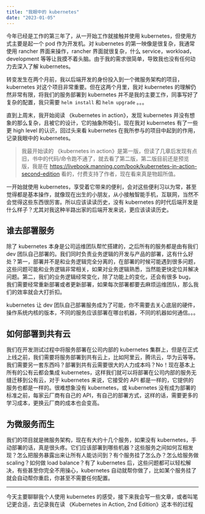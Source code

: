 ```yaml
---
title: "我眼中的 kubernetes"
date: "2023-01-05"
---
```


今年已经是工作的第三年了，从一开始工作就接触并使用 kubernetes，但使用方式主要是起一个 pod 作为开发机。对 kubernetes 的第一映像是很复杂，我通常使用 rancher 界面来操作，rancher 界面就很复杂，什么 service，workload，development 等等让我摸不着头脑。由于我的需求很简单，导致我也没有任何动力去深入了解 kubernetes。

转变发生在两个月前，我以后端开发的身份投入到一个微服务架构的项目，kubernetes 对这个项目非常重要。但在这两个月里，我对 kubernetes 的理解仍然非常有限，将我们的服务部署到 kubernetes 并不是我的主要工作，同事写好了复杂的配置，我只需要 `helm install` 和 `helm upgrade` 。。。

直到上周末，我开始阅读 《kubernetes in action》，发现 kubernetes 并没有想象的那么复杂，且被它的设计，它的抽象所吸引。现在我对 kubernetes 有了一些更 high level 的认识，回过头来看 kubernetes 在我所参与的项目中起到的作用，记录我眼中的 kubernetes。  

> 我最开始读的 《kubernetes in action》是第一版，但读了几章后发现有点旧，书中的代码/命令跑不通了，就去看了第二版，第二版目前还是预览版，我是在 https://livebook.manning.com/book/kubernetes-in-action-second-edition 看的，付费支持了作者，现在看来真是物超所值。

一开始就使用 kubernetes，享受着它带来的便利，会对这些便利习以为常，甚至觉得都是基本操作，就像现在出生的小朋友，从小接触智能手机，互联网，当然不会觉得这些东西很厉害。所以应该读读历史，没有 kubernetes 的时代后端开发是什么样子？尤其对我这种半路出家的后端开发来说，更应该读读历史。

## 谁去部署服务
除了 kubernetes 本身是公司运维团队帮忙搭建的，之后所有的服务都是由有我们 dev 团队自己部署的。我们同时负责业务逻辑的开发与产品的部署，这有什么好处？第一，部署并不是和业务逻辑完全分离的，在部署的时候可能遇到很多问题，这些问题可能和业务逻辑非常相关，如果对业务逻辑熟悉，当然能更快定位并解决问题。第二，我们的业务逻辑经常变化，除了功能上的变化，还会有很多 bug，我们需要经常重新部署或者更新部署，如果每次部署都要去麻烦运维团队，那么我们的效率就会大打折扣。

kubernetes 让 dev 团队自己部署服务成为了可能，你不需要去关心底层的硬件，操作系统内核的版本，不同的服务应该部署在哪台机器，不同的机器如何通信。。。

## 如何部署到共有云
我们在开发测试过程中将服务部署在公司内部的 kubernetes 集群上，但是在正式上线之前，我们需要将服务部署到共有云上，比如阿里云，腾讯云，华为云等等。我们需要另一套东西吗？部署到共有云需要很大的人力成本吗？No！现在基本上所有的公有云都会集成 kubernetes，这样我们就可以将部署在公司内部的服务无缝迁移到公有云，对于 kubernetes 来说，它接受的 API 都是一样的，它提供的服务也都是一样的。很难想象没有 kubernetes，或 kubernetes 没有成为部署的标准之前，每家云厂商有自己的 API，有自己的部署方式，这样的话，需要更多的学习成本，更换云厂商的成本也会变高。

## 为微服务而生
我们的项目就是微服务架构，现在有大约十几个服务，如果没有 kubernetes，手动部署的话，真是很头疼。它们应该部署到哪些机器？这些服务之间如何互相发现？怎么把服务暴露出来让所有人能访问到？有个服务挂了怎么办？怎么给服务做 scaling？如何做 load balance？有了 kubernetes 后，这些问题都可以轻松解决，有些甚至你完全不用操心，kubernetes 自动就帮你做了，比如某个服务挂了就会自动帮你重启，你甚至不需要任何配置。

---

今天主要聊聊我个人使用 kubernetes 的感受，接下来我会写一些文章，或者叫笔记更合适，去记录我在读 《Kubernetes in Action, 2nd Edition》这本书的过程

